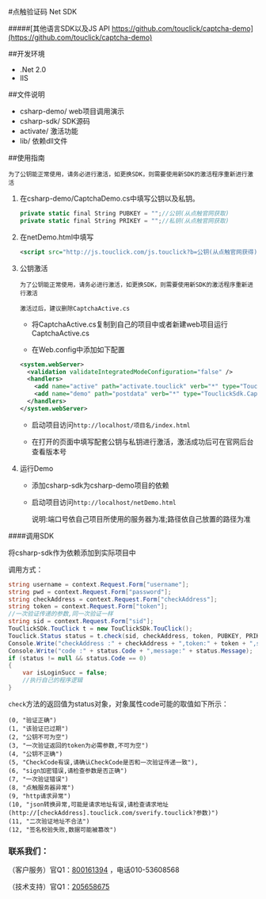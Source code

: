 #点触验证码 Net SDK

#####[其他语言SDK以及JS API https://github.com/touclick/captcha-demo](https://github.com/touclick/captcha-demo)

##开发环境
  
  - .Net 2.0
  - IIS

##文件说明
 
* csharp-demo/ web项目调用演示
* csharp-sdk/ SDK源码
* activate/ 激活功能
* lib/ 依赖dll文件



##使用指南

`为了公钥能正常使用，请务必进行激活，如更换SDK，则需要使用新SDK的激活程序重新进行激活`

1. 在csharp-demo/CaptchaDemo.cs中填写公钥以及私钥。

    ```csharp
    private static final String PUBKEY = "";//公钥(从点触官网获取)
    private static final String PRIKEY = "";//私钥(从点触官网获取)
    ```

2. 在netDemo.html中填写

    ```xml
    <script src="http://js.touclick.com/js.touclick?b=公钥(从点触官网获得)" ></script>
    ```

3. 公钥激活

    `为了公钥能正常使用，请务必进行激活，如更换SDK，则需要使用新SDK的激活程序重新进行激活`

    `激活过后，建议删除CaptchaActive.cs`
	
    * 将CaptchaActive.cs复制到自己的项目中或者新建web项目运行CaptchaActive.cs

    * 在Web.config中添加如下配置
    ```xml
    <system.webServer>
      <validation validateIntegratedModeConfiguration="false" />
      <handlers>
        <add name="active" path="activate.touclick" verb="*" type="TouclickSdk.CaptchaActive"  />
        <add name="demo" path="postdata" verb="*" type="TouclickSdk.CaptchaDemo"  />
      </handlers>
    </system.webServer>
    ```

    * 启动项目访问`http://localhost/项目名/index.html`
       
    * 在打开的页面中填写配套公钥与私钥进行激活，激活成功后可在官网后台查看版本号
 
4. 运行Demo

    * 添加csharp-sdk为csharp-demo项目的依赖

    * 启动项目访问`http://localhost/netDemo.html`

     	说明:端口号依自己项目所使用的服务器为准;路径依自己放置的路径为准

####调用SDK

将csharp-sdk作为依赖添加到实际项目中

调用方式：

```csharp
string username = context.Request.Form["username"];
string pwd = context.Request.Form["password"];
string checkAddress = context.Request.Form["checkAddress"];
string token = context.Request.Form["token"];
//一次验证传递的参数,同一次验证一样
string sid = context.Request.Form["sid"];
TouClickSDk.TouClick t = new TouClickSDk.TouClick();
Touclick.Status status = t.check(sid, checkAddress, token, PUBKEY, PRIKEY, username, pwd);          
Console.Write("checkAddress :" + checkAddress + ",token:" + token + ",sid:" + sid);
Console.Write("code :" + status.Code + ",message:" + status.Message);          
if (status != null && status.Code == 0)
{
    var isLoginSucc = false;
    //执行自己的程序逻辑               
}              
```

`check`方法的返回值为status对象，对象属性code可能的取值如下所示：

```
(0, "验证正确")
(1, "该验证已过期")
(2, "公钥不可为空")
(3, "一次验证返回的token为必需参数,不可为空")
(4, "公钥不正确")
(5, "CheckCode有误,请确认CheckCode是否和一次验证传递一致"),
(6, "sign加密错误,请检查参数是否正确")
(7, "一次验证错误")
(8, "点触服务器异常")
(9, "http请求异常")
(10, "json转换异常,可能是请求地址有误,请检查请求地址(http://[checkAddress].touclick.com/sverify.touclick?参数)")
(11, "二次验证地址不合法")
(12, "签名校验失败,数据可能被篡改")
```

### 联系我们：

（客户服务）官Q1：<a href="https://touclick.com/?service=0" target="_blank">800161394</a> ，电话010-53608568

（技术支持）官Q1：<a target="_blank" href="http://shang.qq.com/wpa/qunwpa?idkey=eae024d881e951c69bb4bbb41d1af9be9f4b861eb86bf48e8f35cf27cc24d98e">205658675</a>